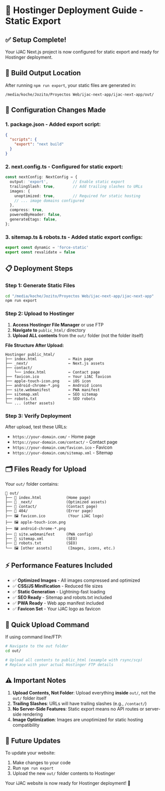 # 🚀 Hostinger Deployment Guide - Static Export

## ✅ **Setup Complete!**

Your iJAC Next.js project is now configured for static export and ready for Hostinger deployment.

## 📁 **Build Output Location**

After running `npm run export`, your static files are generated in:
```
/media/koche/Jozito/Proyectos Web/ijac-next-app/ijac-next-app/out/
```

## 🔧 **Configuration Changes Made**

### 1. **package.json** - Added export script:
```json
{
  "scripts": {
    "export": "next build"
  }
}
```

### 2. **next.config.ts** - Configured for static export:
```typescript
const nextConfig: NextConfig = {
  output: 'export',           // Enable static export
  trailingSlash: true,        // Add trailing slashes to URLs
  images: {
    unoptimized: true,        // Required for static hosting
    // ... image domains configured
  },
  compress: true,
  poweredByHeader: false,
  generateEtags: false,
};
```

### 3. **sitemap.ts & robots.ts** - Added static export configs:
```typescript
export const dynamic = 'force-static'
export const revalidate = false
```

## 📋 **Deployment Steps**

### **Step 1: Generate Static Files**
```bash
cd "/media/koche/Jozito/Proyectos Web/ijac-next-app/ijac-next-app"
npm run export
```

### **Step 2: Upload to Hostinger**

1. **Access Hostinger File Manager** or use FTP
2. **Navigate to** `public_html/` directory
3. **Upload ALL contents** from the `out/` folder (not the folder itself)

**File Structure After Upload:**
```
Hostinger public_html/
├── index.html              ← Main page
├── _next/                  ← Next.js assets
├── contact/
│   └── index.html          ← Contact page
├── favicon.ico             ← Your iJAC favicon
├── apple-touch-icon.png    ← iOS icon
├── android-chrome-*.png    ← Android icons
├── site.webmanifest        ← PWA manifest
├── sitemap.xml             ← SEO sitemap
├── robots.txt              ← SEO robots
└── ... (other assets)
```

### **Step 3: Verify Deployment**

After upload, test these URLs:
- `https://your-domain.com/` - Home page
- `https://your-domain.com/contact/` - Contact page
- `https://your-domain.com/favicon.ico` - Favicon
- `https://your-domain.com/sitemap.xml` - Sitemap

## 🗂️ **Files Ready for Upload**

Your `out/` folder contains:
```
📁 out/
├── 📄 index.html           (Home page)
├── 📁 _next/               (Optimized assets)
├── 📁 contact/             (Contact page)
├── 📁 404/                 (Error page)
├── 🖼️ favicon.ico          (Your iJAC logo)
├── 🖼️ apple-touch-icon.png
├── 🖼️ android-chrome-*.png
├── 📄 site.webmanifest     (PWA config)
├── 📄 sitemap.xml          (SEO)
├── 📄 robots.txt           (SEO)
└── 🖼️ [other assets]       (Images, icons, etc.)
```

## ⚡ **Performance Features Included**

- ✅ **Optimized Images** - All images compressed and optimized
- ✅ **CSS/JS Minification** - Reduced file sizes
- ✅ **Static Generation** - Lightning-fast loading
- ✅ **SEO Ready** - Sitemap and robots.txt included
- ✅ **PWA Ready** - Web app manifest included
- ✅ **Favicon Set** - Your iJAC logo as favicon

## 🎯 **Quick Upload Command**

If using command line/FTP:
```bash
# Navigate to the out folder
cd out/

# Upload all contents to public_html (example with rsync/scp)
# Replace with your actual Hostinger FTP details
```

## ⚠️ **Important Notes**

1. **Upload Contents, Not Folder**: Upload everything **inside** `out/`, not the `out/` folder itself
2. **Trailing Slashes**: URLs will have trailing slashes (e.g., `/contact/`)
3. **No Server-Side Features**: Static export means no API routes or server-side rendering
4. **Image Optimization**: Images are unoptimized for static hosting compatibility

## 🔄 **Future Updates**

To update your website:
1. Make changes to your code
2. Run `npm run export`
3. Upload the new `out/` folder contents to Hostinger

Your iJAC website is now ready for Hostinger deployment! 🎉
